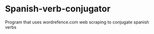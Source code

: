 # Spanish-verb-conjugator
Program that uses wordrefence.com web scraping to conjugate spanish verbs

